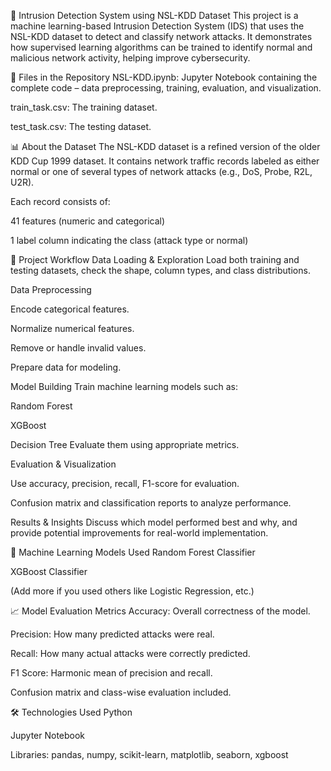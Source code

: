 🔐 Intrusion Detection System using NSL-KDD Dataset
This project is a machine learning-based Intrusion Detection System (IDS) that uses the NSL-KDD dataset to detect and classify network attacks. It demonstrates how supervised learning algorithms can be trained to identify normal and malicious network activity, helping improve cybersecurity.

📁 Files in the Repository
NSL-KDD.ipynb: Jupyter Notebook containing the complete code – data preprocessing, training, evaluation, and visualization.

train_task.csv: The training dataset.

test_task.csv: The testing dataset.

📊 About the Dataset
The NSL-KDD dataset is a refined version of the older KDD Cup 1999 dataset. It contains network traffic records labeled as either normal or one of several types of network attacks (e.g., DoS, Probe, R2L, U2R).

Each record consists of:

41 features (numeric and categorical)

1 label column indicating the class (attack type or normal)

🚀 Project Workflow
Data Loading & Exploration
Load both training and testing datasets, check the shape, column types, and class distributions.

Data Preprocessing

Encode categorical features.

Normalize numerical features.

Remove or handle invalid values.

Prepare data for modeling.

Model Building
Train machine learning models such as:

Random Forest

XGBoost

Decision Tree
Evaluate them using appropriate metrics.

Evaluation & Visualization

Use accuracy, precision, recall, F1-score for evaluation.

Confusion matrix and classification reports to analyze performance.

Results & Insights
Discuss which model performed best and why, and provide potential improvements for real-world implementation.

🧠 Machine Learning Models Used
Random Forest Classifier

XGBoost Classifier

(Add more if you used others like Logistic Regression, etc.)

📈 Model Evaluation Metrics
Accuracy: Overall correctness of the model.

Precision: How many predicted attacks were real.

Recall: How many actual attacks were correctly predicted.

F1 Score: Harmonic mean of precision and recall.

Confusion matrix and class-wise evaluation included.

🛠 Technologies Used
Python

Jupyter Notebook

Libraries: pandas, numpy, scikit-learn, matplotlib, seaborn, xgboost
